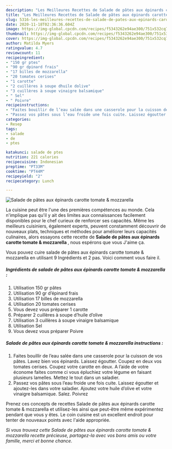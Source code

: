 ```yaml
---
description: "Les Meilleures Recettes de Salade de pâtes aux épinards carotte tomate &amp;amp; mozzarella"
title: "Les Meilleures Recettes de Salade de pâtes aux épinards carotte tomate &amp;amp; mozzarella"
slug: 5316-les-meilleures-recettes-de-salade-de-pates-aux-epinards-carotte-tomate-and-amp-mozzarella
date: 2020-11-18T02:36:36.604Z
image: https://img-global.cpcdn.com/recipes/f5343262e94ae300/751x532cq70/salade-de-pates-aux-epinards-carotte-tomate-mozzarella-photo-principale-de-la-recette.jpg
thumbnail: https://img-global.cpcdn.com/recipes/f5343262e94ae300/751x532cq70/salade-de-pates-aux-epinards-carotte-tomate-mozzarella-photo-principale-de-la-recette.jpg
cover: https://img-global.cpcdn.com/recipes/f5343262e94ae300/751x532cq70/salade-de-pates-aux-epinards-carotte-tomate-mozzarella-photo-principale-de-la-recette.jpg
author: Matilda Myers
ratingvalue: 4.7
reviewcount: 11
recipeingredient:
- "150 gr ptes"
- "90 gr dpinard frais"
- "17 billes de mozzarella"
- "20 tomates cerises"
- "1 carotte"
- "2 cuillères à soupe dhuile dolive"
- "3 cuillères à soupe vinaigre balsamique"
- " Sel"
- " Poivre"
recipeinstructions:
- "Faites bouillir de l’eau salée dans une casserole pour la cuisson de vos pâtes. Lavez bien vos épinards. Laissez égoutter. Coupez en deux vos tomates cerises. Coupez votre carotte en deux. A l’aide de votre économe faites comme ci vous épluchiez votre légume en faisant plusieurs lamelles. Mettez le tout dans un saladier."
- "Passez vos pâtes sous l’eau froide une fois cuite. Laissez égoutter et ajoutez-les dans votre saladier. Ajoutez votre huile d’olive et votre vinaigre balsamique. Salez. Poivrez"
categories:
- Resep
tags:
- salade
- de
- ptes

katakunci: salade de ptes 
nutrition: 221 calories
recipecuisine: Indonesian
preptime: "PT33M"
cooktime: "PT44M"
recipeyield: "2"
recipecategory: Lunch

---
```



![Salade de pâtes aux épinards carotte tomate &amp; mozzarella](https://img-global.cpcdn.com/recipes/f5343262e94ae300/751x532cq70/salade-de-pates-aux-epinards-carotte-tomate-mozzarella-photo-principale-de-la-recette.jpg)

La cuisine peut être l'une des premières compétences au monde. Cela n'implique pas qu'il y ait des limites aux connaissances facilement disponibles pour le chef curieux de renforcer ses capacités. Même les meilleurs cuisiniers, également experts, peuvent constamment découvrir de nouveaux plats, techniques et méthodes pour améliorer leurs capacités culinaires, alors essayons cette recette de <strong> Salade de pâtes aux épinards carotte tomate &amp; mozzarella </strong>, nous espérons que vous J'aime ça.

<!--inarticleads1-->

Vous pouvez cuire salade de pâtes aux épinards carotte tomate &amp; mozzarella en utilisant 9 Ingrédients et 2 pas. Voici comment vous faire il.

##### Ingrédients de salade de pâtes aux épinards carotte tomate &amp; mozzarella :

1. Utilisation 150 gr pâtes
1. Utilisation 90 gr d’épinard frais
1. Utilisation 17 billes de mozzarella
1. Utilisation 20 tomates cerises
1. Vous devez vous préparer 1 carotte
1. Préparer 2 cuillères à soupe d’huile d’olive
1. Utilisation 3 cuillères à soupe vinaigre balsamique
1. Utilisation  Sel
1. Vous devez vous préparer  Poivre




<!--inarticleads2-->

##### Salade de pâtes aux épinards carotte tomate &amp; mozzarella instructions :

1. Faites bouillir de l’eau salée dans une casserole pour la cuisson de vos pâtes. Lavez bien vos épinards. Laissez égoutter. Coupez en deux vos tomates cerises. Coupez votre carotte en deux. A l’aide de votre économe faites comme ci vous épluchiez votre légume en faisant plusieurs lamelles. Mettez le tout dans un saladier.
1. Passez vos pâtes sous l’eau froide une fois cuite. Laissez égoutter et ajoutez-les dans votre saladier. Ajoutez votre huile d’olive et votre vinaigre balsamique. Salez. Poivrez




<!--inarticleads1-->

<p>
Prenez ces concepts de recettes Salade de pâtes aux épinards carotte tomate &amp; mozzarella et utilisez-les ainsi que peut-être même expérimentez pendant que vous y êtes. Le coin cuisine est un excellent endroit pour tenter de nouveaux points avec l'aide appropriée.
</p>

<p>
<i>Si vous trouvez cette Salade de pâtes aux épinards carotte tomate &amp; mozzarella recette précieuse, partagez-la avec vos bons amis ou votre famille, merci et bonne chance.</i>
</p>
